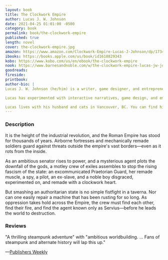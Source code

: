 ```yaml
---
layout: book
title: The Clockwork Empire
author: Lucas J. W. Johnson
date: 2021-04-25 01:01:00 -0500
category: book
permalink: book/the-clockwork-empire
published: true
length: novel
cover: the-clockwork-empire.jpg
amazon: https://www.amazon.com/Clockwork-Empire-Lucas-J-Johnson/dp/1734154969
ibooks: https://books.apple.com/us/book/id1618829343
kobo: https://www.kobo.com/us/en/ebook/the-clockwork-empire
nook: https://www.barnesandnoble.com/w/the-clockwork-empire-lucas-jw-johnson/1141346732
goodreads:
fireside:
printbook:
author-bio: |
Lucas J. W. Johnson (he/him) is a writer, game designer, and entrepreneur. He is the author of several published short stories, and the Founder and Studio Director of Silverstring Media Inc., a narrative design studio working primarily in videogames.

Lucas has experimented with interactive narratives, game design, and emergent storytelling for his whole life, writing stories and running tabletop roleplaying games since he was young. With Silverstring Media, he creates queer and feminist work that explores deep narratives, pushes the boundaries of what interactive experiences can be, and constructs vast and meaningful storyworlds. Diverse and queer stories are core to all of his writing. He has written several critically acclaimed and award-winning games, including _Glitchhikers_ (finalist for Best Indie Game of 2014 at the Canadian Videogame Awards), _Extrasolar_ (Indiecade finalist), and _Timespinner_. He’s spoken at conferences across North America about game and transmedia design, education, and business practices.

Lucas lives with his husband and cats in Vancouver, BC. You can find him online at his website, [lucasjwjohnson.com](https://www.lucasjwjohnson.com/), and on Twitter as [@lucasjwjohnson](https://twitter.com/lucasjwjohnson).
---
```


### Description

It is the height of the industrial revolution, and the Roman Empire has stood for thousands of years. Airborne fortresses and mechanically remade soldiers guard against threats outside the empire's vast borders—even as it rots from the inside.

As an ambitious senator rises to power, and a mysterious agent plots the downfall of the gods, a motley crew of exiles assembles to stop the rising fascism of the state: an excommunicated Praetorian Guard, her remade muscle, a spy, a pilot, an ex-slave, and a noble boy disgraced, experimented on, and remade with a clockwork heart.

But smashing an authoritarian state is no simple fistfight in a taverna. Nor can one easily repair a machine that has been rusting for so long. As oppression takes hold across the Empire, the crew must find each other, find their fire, and find the agent known only as Servius—before he leads the world to destruction.

### Reviews

"A thrilling steampunk adventure" with "ambitious worldbuilding. ... Fans of steampunk and alternate history will lap this up."

—[Publishers Weekly](https://www.publishersweekly.com/978-1-73415-496-2)
